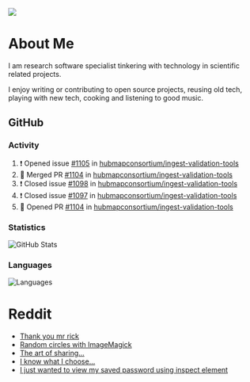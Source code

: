 ![](https://komarev.com/ghpvc/?username=icaoberg)

# About Me
I am research software specialist tinkering with technology in scientific related projects.

I enjoy writing or contributing to open source projects, reusing old tech, playing with new tech, cooking and listening to good music.

## GitHub
### Activity
<!--START_SECTION:activity-->
1. ❗️ Opened issue [#1105](https://github.com/hubmapconsortium/ingest-validation-tools/issues/1105) in [hubmapconsortium/ingest-validation-tools](https://github.com/hubmapconsortium/ingest-validation-tools)
2. 🎉 Merged PR [#1104](https://github.com/hubmapconsortium/ingest-validation-tools/pull/1104) in [hubmapconsortium/ingest-validation-tools](https://github.com/hubmapconsortium/ingest-validation-tools)
3. ❗️ Closed issue [#1098](https://github.com/hubmapconsortium/ingest-validation-tools/issues/1098) in [hubmapconsortium/ingest-validation-tools](https://github.com/hubmapconsortium/ingest-validation-tools)
4. ❗️ Closed issue [#1097](https://github.com/hubmapconsortium/ingest-validation-tools/issues/1097) in [hubmapconsortium/ingest-validation-tools](https://github.com/hubmapconsortium/ingest-validation-tools)
5. 💪 Opened PR [#1104](https://github.com/hubmapconsortium/ingest-validation-tools/pull/1104) in [hubmapconsortium/ingest-validation-tools](https://github.com/hubmapconsortium/ingest-validation-tools)
<!--END_SECTION:activity-->

### Statistics
![GitHub Stats](https://github-readme-stats.vercel.app/api?username=icaoberg&count_private=true&show_icons=true)

### Languages
![Languages](https://github-readme-stats.vercel.app/api/top-langs/?username=icaoberg&show_icons=true&langs_count=10&hide=HTML,CSS,M)

# Reddit
<!-- BLOG-POST-LIST:START -->
- [Thank you mr rick](https://www.reddit.com/r/u_icaoberg/comments/pvvwci/thank_you_mr_rick/)
- [Random circles with ImageMagick](https://www.reddit.com/r/u_icaoberg/comments/p04t90/random_circles_with_imagemagick/)
- [The art of sharing...](https://www.reddit.com/r/u_icaoberg/comments/oyp9pc/the_art_of_sharing/)
- [I know what I choose…](https://www.reddit.com/r/u_icaoberg/comments/oyoolb/i_know_what_i_choose/)
- [I just wanted to view my saved password using inspect element](https://www.reddit.com/r/u_icaoberg/comments/oyol4r/i_just_wanted_to_view_my_saved_password_using/)
<!-- BLOG-POST-LIST:END -->
